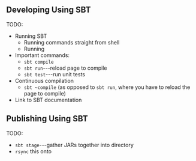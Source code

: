 ## Developing Using SBT

TODO:

 - Running SBT
    - Running commands straight from shell
    - Running
 - Important commands:
    - `sbt compile`
    - `sbt run`---reload page to compile
    - `sbt test`---run unit tests
 - Continuous compilation
    - `sbt ~compile`
      (as opposed to `sbt run`, where you have to reload the page to compile)
 - Link to SBT documentation

## Publishing Using SBT

TODO:

 - `sbt stage`---gather JARs together into directory
 - `rsync` this onto
